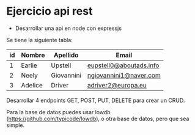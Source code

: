 # Ejercicio api rest

- Desarrollar una api en node con expressjs

Se tiene la siguiente tabla:

| id     | Nombre        | Apellido    | Email                  |
| -------|---------------| ------------|------------------------|
| 1      |Earlie         |Upstell      |eupstell0@aboutads.info |
| 2      |Neely          |Giovannini   |ngiovannini1@naver.com  |
| 3      |Adelice        |Driver       |adriver2@europa.eu      |

Desarrollar 4 endpoints GET, POST, PUT, DELETE para crear un CRUD.

Para la base de datos puedes usar lowdb (https://github.com/typicode/lowdb), o otra base de datos, pero que sea simple.
